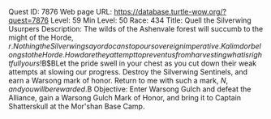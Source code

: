 Quest ID: 7876
Web page URL: https://database.turtle-wow.org/?quest=7876
Level: 59
Min Level: 50
Race: 434
Title: Quell the Silverwing Usurpers
Description: The wilds of the Ashenvale forest will succumb to the might of the Horde, $r. Nothing the Silverwing say or do can stop our sovereign imperative. Kalimdor belongs to the Horde. How dare they attempt to prevent us from harvesting what is rightfully ours!$B$BLet the pride swell in your chest as you cut down their weak attempts at slowing our progress. Destroy the Silverwing Sentinels, and earn a Warsong mark of honor.  Return to me with such a mark, $N, and you will be rewarded.$B
Objective: Enter Warsong Gulch and defeat the Alliance, gain a Warsong Gulch Mark of Honor, and bring it to Captain Shatterskull at the Mor'shan Base Camp.
